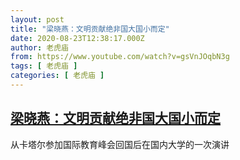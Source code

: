 ```yaml
---
layout: post
title: "梁晓燕：文明贡献绝非国大国小而定"
date: 2020-08-23T12:38:17.000Z
author: 老虎庙
from: https://www.youtube.com/watch?v=gsVnJOqbN3g
tags: [ 老虎庙 ]
categories: [ 老虎庙 ]
---
```

<!--1598186297000-->
[梁晓燕：文明贡献绝非国大国小而定](https://www.youtube.com/watch?v=gsVnJOqbN3g)
------

<div>
从卡塔尔参加国际教育峰会回国后在国内大学的一次演讲
</div>
